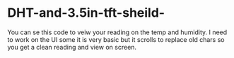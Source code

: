# DHT-and-3.5in-tft-sheild-
You can se this code to veiw your reading on the temp and humidity. I need to work on the UI some it is very basic but it scrolls to replace old chars so you get a clean reading and view on screen.

